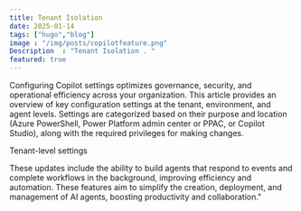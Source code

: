 ```yaml
---
title: Tenant Isolation
date: 2025-01-14
tags: ["hugo","blog"]
image : "/img/posts/copilotfeature.png"
Description  : "Tenant Isolation . "
featured: true
---
```


Configuring Copilot settings optimizes governance, security, and operational efficiency across your organization. This article provides an overview of key configuration settings at the tenant, environment, and agent levels. Settings are categorized based on their purpose and location (Azure PowerShell, Power Platform admin center or PPAC, or Copilot Studio), along with the required privileges for making changes.

Tenant-level settings

These updates include the ability to build agents that respond to events and complete workflows in the background, improving efficiency and automation. These features aim to simplify the creation, deployment, and management of AI agents, boosting productivity and collaboration."



